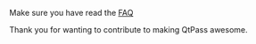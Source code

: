 Make sure you have read the [FAQ](FAQ.md)

Thank you for wanting to contribute to making QtPass awesome.

